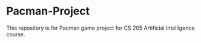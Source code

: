 # Pacman-Project
This  repository is for Pacman game project for CS 205 Artificial Intelligence course.
